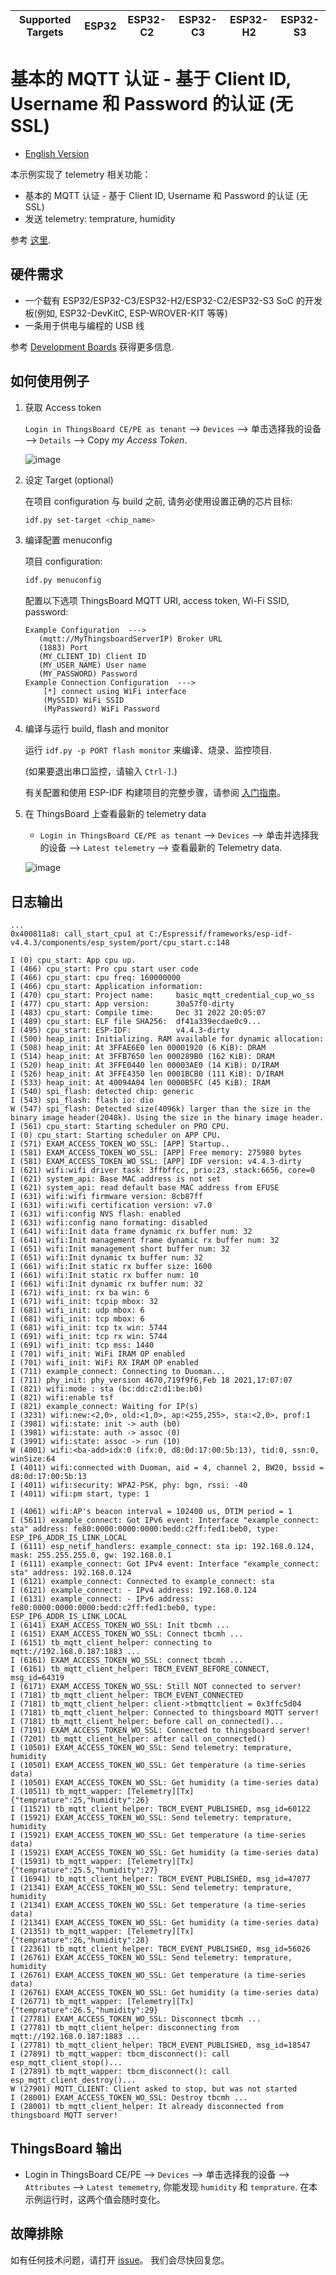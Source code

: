 | Supported Targets | ESP32 | ESP32-C2 | ESP32-C3 | ESP32-H2 | ESP32-S3 |
| ----------------- | ----- | -------- | -------- | -------- | -------- |

# 基本的 MQTT 认证 - 基于 Client ID, Username 和 Password 的认证 (无 SSL)

* [English Version](./README.md)

本示例实现了 telemetry 相关功能：

* 基本的 MQTT 认证 - 基于 Client ID, Username 和 Password 的认证 (无 SSL)
* 发送 telemetry: temprature, humidity

参考 [这里](https://thingsboard.io/docs/user-guide/basic-mqtt/#authentication-based-on-client-id-username-and-password).

## 硬件需求

* 一个载有 ESP32/ESP32-C3/ESP32-H2/ESP32-C2/ESP32-S3 SoC 的开发板(例如, ESP32-DevKitC, ESP-WROVER-KIT 等等)
* 一条用于供电与编程的 USB 线

参考 [Development Boards](https://www.espressif.com/en/products/devkits) 获得更多信息.

## 如何使用例子

1. 获取 Access token

   `Login in ThingsBoard CE/PE as tenant` --> `Devices` --> 单击选择我的设备 --> `Details` --> Copy *my Access Token*.

   ![image](./basic_mqtt_credential_cup_wo_ssl_1.png)

2. 设定 Target (optional)

   在项目 configuration 与 build 之前, 请务必使用设置正确的芯片目标:

   ```bash
   idf.py set-target <chip_name>
   ```

3. 编译配置 menuconfig

   项目 configuration:

   ```bash
   idf.py menuconfig
   ```

   配置以下选项 ThingsBoard MQTT URI, access token, Wi-Fi SSID, password:

   ```menuconfig
   Example Configuration  --->
      (mqtt://MyThingsboardServerIP) Broker URL
      (1883) Port
      (MY_CLIENT_ID) Client ID
      (MY_USER_NAME) User name
      (MY_PASSWORD) Password 
   Example Connection Configuration  --->
       [*] connect using WiFi interface
       (MySSID) WiFi SSID 
       (MyPassword) WiFi Password                  
   ```

4. 编译与运行 build, flash and monitor

   运行 `idf.py -p PORT flash monitor` 来编译、烧录、监控项目.

   (如果要退出串口监控，请输入 ``Ctrl-]``.)

   有关配置和使用 ESP-IDF 构建项目的完整步骤，请参阅 [入门指南](https://idf.espressif.com/)。

5. 在 ThingsBoard 上查看最新的 telemetry data

   * `Login in ThingsBoard CE/PE as tenant` --> `Devices` --> 单击并选择我的设备 --> `Latest telemetry` --> 查看最新的 Telemetry data.

   ![image](./basic_mqtt_credential_cup_wo_ssl_2.png)

## 日志输出

```none
...
0x400811a8: call_start_cpu1 at C:/Espressif/frameworks/esp-idf-v4.4.3/components/esp_system/port/cpu_start.c:148

I (0) cpu_start: App cpu up.
I (466) cpu_start: Pro cpu start user code
I (466) cpu_start: cpu freq: 160000000
I (466) cpu_start: Application information:
I (470) cpu_start: Project name:     basic_mqtt_credential_cup_wo_ss
I (477) cpu_start: App version:      30a57f0-dirty
I (483) cpu_start: Compile time:     Dec 31 2022 20:05:07
I (489) cpu_start: ELF file SHA256:  df41a339ecdae0c9...
I (495) cpu_start: ESP-IDF:          v4.4.3-dirty
I (500) heap_init: Initializing. RAM available for dynamic allocation:
I (508) heap_init: At 3FFAE6E0 len 00001920 (6 KiB): DRAM
I (514) heap_init: At 3FFB7650 len 000289B0 (162 KiB): DRAM
I (520) heap_init: At 3FFE0440 len 00003AE0 (14 KiB): D/IRAM
I (526) heap_init: At 3FFE4350 len 0001BCB0 (111 KiB): D/IRAM
I (533) heap_init: At 40094A04 len 0000B5FC (45 KiB): IRAM
I (540) spi_flash: detected chip: generic
I (543) spi_flash: flash io: dio
W (547) spi_flash: Detected size(4096k) larger than the size in the binary image header(2048k). Using the size in the binary image header.
I (561) cpu_start: Starting scheduler on PRO CPU.
I (0) cpu_start: Starting scheduler on APP CPU.
I (571) EXAM_ACCESS_TOKEN_WO_SSL: [APP] Startup..
I (581) EXAM_ACCESS_TOKEN_WO_SSL: [APP] Free memory: 275980 bytes
I (581) EXAM_ACCESS_TOKEN_WO_SSL: [APP] IDF version: v4.4.3-dirty
I (621) wifi:wifi driver task: 3ffbffcc, prio:23, stack:6656, core=0
I (621) system_api: Base MAC address is not set
I (621) system_api: read default base MAC address from EFUSE
I (631) wifi:wifi firmware version: 8cb87ff
I (631) wifi:wifi certification version: v7.0
I (631) wifi:config NVS flash: enabled
I (631) wifi:config nano formating: disabled
I (641) wifi:Init data frame dynamic rx buffer num: 32
I (641) wifi:Init management frame dynamic rx buffer num: 32
I (651) wifi:Init management short buffer num: 32
I (651) wifi:Init dynamic tx buffer num: 32
I (661) wifi:Init static rx buffer size: 1600
I (661) wifi:Init static rx buffer num: 10
I (661) wifi:Init dynamic rx buffer num: 32
I (671) wifi_init: rx ba win: 6
I (671) wifi_init: tcpip mbox: 32
I (681) wifi_init: udp mbox: 6
I (681) wifi_init: tcp mbox: 6
I (681) wifi_init: tcp tx win: 5744
I (691) wifi_init: tcp rx win: 5744
I (691) wifi_init: tcp mss: 1440
I (701) wifi_init: WiFi IRAM OP enabled
I (701) wifi_init: WiFi RX IRAM OP enabled
I (711) example_connect: Connecting to Duoman...
I (711) phy_init: phy_version 4670,719f9f6,Feb 18 2021,17:07:07
I (821) wifi:mode : sta (bc:dd:c2:d1:be:b0)
I (821) wifi:enable tsf
I (821) example_connect: Waiting for IP(s)
I (3231) wifi:new:<2,0>, old:<1,0>, ap:<255,255>, sta:<2,0>, prof:1
I (3981) wifi:state: init -> auth (b0)
I (3981) wifi:state: auth -> assoc (0)
I (3991) wifi:state: assoc -> run (10)
W (4001) wifi:<ba-add>idx:0 (ifx:0, d8:0d:17:00:5b:13), tid:0, ssn:0, winSize:64
I (4011) wifi:connected with Duoman, aid = 4, channel 2, BW20, bssid = d8:0d:17:00:5b:13
I (4011) wifi:security: WPA2-PSK, phy: bgn, rssi: -40
I (4011) wifi:pm start, type: 1

I (4061) wifi:AP's beacon interval = 102400 us, DTIM period = 1
I (5611) example_connect: Got IPv6 event: Interface "example_connect: sta" address: fe80:0000:0000:0000:bedd:c2ff:fed1:beb0, type: ESP_IP6_ADDR_IS_LINK_LOCAL
I (6111) esp_netif_handlers: example_connect: sta ip: 192.168.0.124, mask: 255.255.255.0, gw: 192.168.0.1
I (6111) example_connect: Got IPv4 event: Interface "example_connect: sta" address: 192.168.0.124
I (6121) example_connect: Connected to example_connect: sta
I (6121) example_connect: - IPv4 address: 192.168.0.124
I (6131) example_connect: - IPv6 address: fe80:0000:0000:0000:bedd:c2ff:fed1:beb0, type: ESP_IP6_ADDR_IS_LINK_LOCAL
I (6141) EXAM_ACCESS_TOKEN_WO_SSL: Init tbcmh ...
I (6151) EXAM_ACCESS_TOKEN_WO_SSL: Connect tbcmh ...
I (6151) tb_mqtt_client_helper: connecting to mqtt://192.168.0.187:1883 ...
I (6161) EXAM_ACCESS_TOKEN_WO_SSL: connect tbcmh ...
I (6161) tb_mqtt_client_helper: TBCM_EVENT_BEFORE_CONNECT, msg_id=64319
I (6171) EXAM_ACCESS_TOKEN_WO_SSL: Still NOT connected to server!
I (7181) tb_mqtt_client_helper: TBCM_EVENT_CONNECTED
I (7181) tb_mqtt_client_helper: client->tbmqttclient = 0x3ffc5d04
I (7181) tb_mqtt_client_helper: Connected to thingsboard MQTT server!
I (7181) tb_mqtt_client_helper: before call on_connected()...
I (7191) EXAM_ACCESS_TOKEN_WO_SSL: Connected to thingsboard server!
I (7201) tb_mqtt_client_helper: after call on_connected()
I (10501) EXAM_ACCESS_TOKEN_WO_SSL: Send telemetry: temprature, humidity
I (10501) EXAM_ACCESS_TOKEN_WO_SSL: Get temperature (a time-series data)
I (10501) EXAM_ACCESS_TOKEN_WO_SSL: Get humidity (a time-series data)
I (10511) tb_mqtt_wapper: [Telemetry][Tx] {"temprature":25,"humidity":26}
I (11521) tb_mqtt_client_helper: TBCM_EVENT_PUBLISHED, msg_id=60122
I (15921) EXAM_ACCESS_TOKEN_WO_SSL: Send telemetry: temprature, humidity
I (15921) EXAM_ACCESS_TOKEN_WO_SSL: Get temperature (a time-series data)
I (15921) EXAM_ACCESS_TOKEN_WO_SSL: Get humidity (a time-series data)
I (15931) tb_mqtt_wapper: [Telemetry][Tx] {"temprature":25.5,"humidity":27}
I (16941) tb_mqtt_client_helper: TBCM_EVENT_PUBLISHED, msg_id=47077
I (21341) EXAM_ACCESS_TOKEN_WO_SSL: Send telemetry: temprature, humidity
I (21341) EXAM_ACCESS_TOKEN_WO_SSL: Get temperature (a time-series data)
I (21341) EXAM_ACCESS_TOKEN_WO_SSL: Get humidity (a time-series data)
I (21351) tb_mqtt_wapper: [Telemetry][Tx] {"temprature":26,"humidity":28}
I (22361) tb_mqtt_client_helper: TBCM_EVENT_PUBLISHED, msg_id=56026
I (26761) EXAM_ACCESS_TOKEN_WO_SSL: Send telemetry: temprature, humidity
I (26761) EXAM_ACCESS_TOKEN_WO_SSL: Get temperature (a time-series data)
I (26761) EXAM_ACCESS_TOKEN_WO_SSL: Get humidity (a time-series data)
I (26771) tb_mqtt_wapper: [Telemetry][Tx] {"temprature":26.5,"humidity":29}
I (27781) EXAM_ACCESS_TOKEN_WO_SSL: Disconnect tbcmh ...
I (27781) tb_mqtt_client_helper: disconnecting from mqtt://192.168.0.187:1883 ...
I (27781) tb_mqtt_client_helper: TBCM_EVENT_PUBLISHED, msg_id=18547
I (27891) tb_mqtt_wapper: tbcm_disconnect(): call esp_mqtt_client_stop()...
I (27891) tb_mqtt_wapper: tbcm_disconnect(): call esp_mqtt_client_destroy()...
W (27901) MQTT_CLIENT: Client asked to stop, but was not started
I (28001) EXAM_ACCESS_TOKEN_WO_SSL: Destroy tbcmh ...
I (28001) tb_mqtt_client_helper: It already disconnected from thingsboard MQTT server!
```

## ThingsBoard 输出

* Login in ThingsBoard CE/PE --> `Devices` --> 单击选择我的设备 --> `Attributes` --> `Latest tememetry`, 你能发现 `humidity` 和 `temprature`. 在本示例运行时，这两个值会随时变化。

## 故障排除

如有任何技术问题，请打开 [issue](https://github.com/liang-zhu-zi/esp32-thingsboard-mqtt-client/issues)。 我们会尽快回复您。
